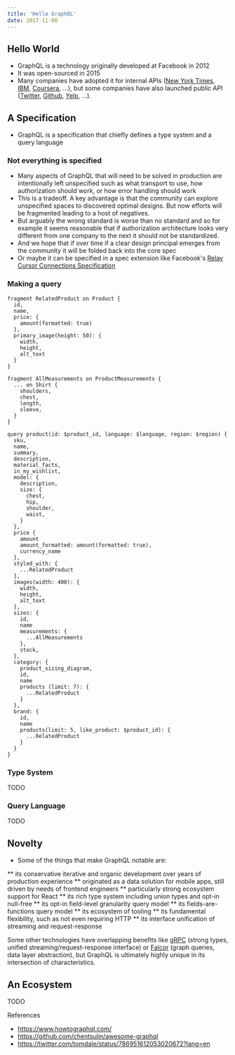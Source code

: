 ```yaml
---
title: 'Hello GraphQL'
date: 2017-11-08
---
```


## Hello World

- GraphQL is a technology originally developed at Facebook in 2012
- It was open-sourced in 2015
- Many companies have adopted it for internal APIs ([New York Times](https://open.nytimes.com/react-relay-and-graphql-under-the-hood-of-the-times-website-redesign-22fb62ea9764), [IBM](https://www.youtube.com/watch?v=T3FbZsYXi50), [Coursera](https://dev-blog.apollodata.com/courseras-journey-to-graphql-a5ad3b77f39a), ...), but some companies have also launched public API ([Twitter](https://www.youtube.com/watch?v=Baw05hrOUNM), [Github](https://developer.github.com/v4/), [Yelp](https://www.yelp.com/developers/graphql/guides/intro), ...).

## A Specification

- GraphQL is a specification that chiefly defines a type system and a query language

### Not everything is specified

- Many aspects of GraphQL that will need to be solved in production are intentionally left unspecified such as what transport to use, how authorization should work, or how error handling should work
- This is a tradeoff. A key advantage is that the community can explore unspecified spaces to discovered optimal designs. But now efforts will be fragmented leading to a host of negatives.
- But arguably the wrong standard is worse than no standard and so for example it seems reasonable that if authorization architecture looks very different from one company to the next it should not be standardized.
- And we hope that if over time if a clear design principal emerges from the community it will be folded back into the core spec
- Or maybe it can be specified in a spec extension like Facebook's [Relay Cursor Connections Specification](https://facebook.github.io/relay/graphql/connections.htm)

### Making a query

```
fragment RelatedProduct on Product {
  id,
  name,
  price: {
    amount(formatted: true)
  },
  primary_image(height: 50): {
    width,
    height,
    alt_text
  }
}
```

```
fragment AllMeasurements on ProductMeasurements {
  ... on Shirt {
    shoulders,
    chest,
    length,
    sleeve,
  }
}
```

```
query product(id: $product_id, language: $language, region: $region) {
  sku,
  name,
  summary,
  description,
  material_facts,
  in_my_wishlist,
  model: {
    description,
    size: {
      chest,
      hip,
      shoulder,
      waist,
    }
  },
  price {
    amount
    amount_formatted: amount(formatted: true),
    currency_name
  },
  styled_with: {
    ...RelatedProduct
  },
  images(width: 400): {
    width,
    height,
    alt_text
  },
  sizes: {
    id,
    name
    measurements: {
      ...AllMeasurements
    },
    stock,
  },
  category: {
    product_sizing_diagram,
    id,
    name
    products (limit: 7): {
      ...RelatedProduct
    }
  },
  brand: {
    id,
    name
    products(limit: 5, like_product: $product_id): {
      ...RelatedProduct
    }
  }
}
```

### Type System

TODO

### Query Language

TODO

## Novelty

- Some of the things that make GraphQL notable are:

** its conservative iterative and organic development over years of production experience
** originated as a data solution for mobile apps, still driven by needs of frontend engineers
** particularly strong ecosystem support for React
** its rich type system including union types and opt-in null-free
** its opt-in field-level granularity query model
** its fields-are-functions query model
** its ecosystem of tooling
** its fundamental flexibility, such as not even requiring HTTP
** its interface unification of streaming and request-response

Some other technologies have overlapping benefits like [gRPC](https://grpc.io) (strong types, unified streaming/request-response interface) or [Falcor](http://netflix.github.io/falcor/) (graph queries, data layer abstraction), but GraphQL is ultimately highly unique in its intersection of characteristics.

## An Ecosystem

TODO

References

- https://www.howtographql.com/
- https://github.com/chentsulin/awesome-graphql
- https://twitter.com/tomdale/status/786951612053020672?lang=en
